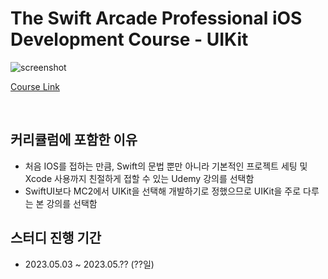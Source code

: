 # The Swift Arcade Professional iOS Development Course - UIKit

![screenshot](https://user-images.githubusercontent.com/6462456/234519102-04fc690c-e4e4-47e8-ab36-1d0b7d296ce5.png)

[Course Link](https://www.udemy.com/course/the-swift-arcade-professional-ios-development-course-uikit/)

<br />

## 커리큘럼에 포함한 이유

- 처음 IOS를 접하는 만큼, Swift의 문법 뿐만 아니라 기본적인 프로젝트 세팅 및 Xcode 사용까지 친절하게 접할 수 있는 Udemy 강의를 선택함
- SwiftUI보다 MC2에서 UIKit을 선택해 개발하기로 정했으므로 UIKit을 주로 다루는 본 강의를 선택함

## 스터디 진행 기간

- 2023.05.03 ~ 2023.05.?? (??일)
